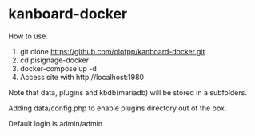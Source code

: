 # kanboard-docker

How to use.

1. git clone https://github.com/olofpp/kanboard-docker.git
2. cd pisignage-docker
3. docker-compose up -d
4. Access site with http://localhost:1980

Note that data, plugins and kbdb(mariadb) will be stored in a subfolders. 

Adding data/config.php to enable plugins directory out of the box. 

Default login is admin/admin
